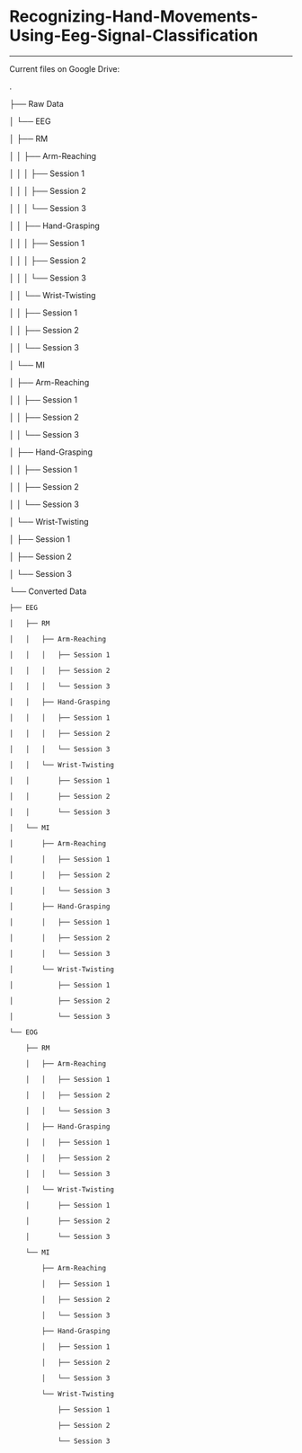 # Recognizing-Hand-Movements-Using-Eeg-Signal-Classification
---
Current files on Google Drive:

.

├── Raw Data

│   └── EEG

│       ├── RM

│       │   ├── Arm-Reaching

│       │   │   ├── Session 1

│       │   │   ├── Session 2

│       │   │   └── Session 3

│       │   ├── Hand-Grasping

│       │   │   ├── Session 1

│       │   │   ├── Session 2

│       │   │   └── Session 3

│       │   └── Wrist-Twisting

│       │       ├── Session 1

│       │       ├── Session 2

│       │       └── Session 3

│       └── MI

│           ├── Arm-Reaching

│           │   ├── Session 1

│           │   ├── Session 2

│           │   └── Session 3

│           ├── Hand-Grasping

│           │   ├── Session 1

│           │   ├── Session 2

│           │   └── Session 3

│           └── Wrist-Twisting

│               ├── Session 1

│               ├── Session 2

│               └── Session 3

└── Converted Data

    ├── EEG
    
    │   ├── RM
    
    │   │   ├── Arm-Reaching
    
    │   │   │   ├── Session 1
    
    │   │   │   ├── Session 2
    
    │   │   │   └── Session 3
    
    │   │   ├── Hand-Grasping
    
    │   │   │   ├── Session 1
    
    │   │   │   ├── Session 2
    
    │   │   │   └── Session 3
    
    │   │   └── Wrist-Twisting
    
    │   │       ├── Session 1
    
    │   │       ├── Session 2
    
    │   │       └── Session 3
    
    │   └── MI
    
    │       ├── Arm-Reaching
    
    │       │   ├── Session 1
    
    │       │   ├── Session 2
    
    │       │   └── Session 3
    
    │       ├── Hand-Grasping
    
    │       │   ├── Session 1
    
    │       │   ├── Session 2
    
    │       │   └── Session 3
    
    │       └── Wrist-Twisting
    
    │           ├── Session 1
    
    │           ├── Session 2
    
    │           └── Session 3
    
    └── EOG
    
        ├── RM
        
        │   ├── Arm-Reaching
        
        │   │   ├── Session 1
        
        │   │   ├── Session 2
        
        │   │   └── Session 3
        
        │   ├── Hand-Grasping
        
        │   │   ├── Session 1
        
        │   │   ├── Session 2
        
        │   │   └── Session 3
        
        │   └── Wrist-Twisting
        
        │       ├── Session 1
        
        │       ├── Session 2
        
        │       └── Session 3
        
        └── MI
        
            ├── Arm-Reaching
            
            │   ├── Session 1
            
            │   ├── Session 2
            
            │   └── Session 3
            
            ├── Hand-Grasping
            
            │   ├── Session 1
            
            │   ├── Session 2
            
            │   └── Session 3
            
            └── Wrist-Twisting
            
                ├── Session 1
                
                ├── Session 2
                
                └── Session 3
                
